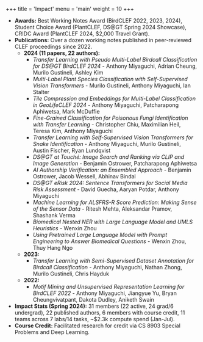 +++
title = 'Impact'
menu = 'main'
weight = 10
+++

- **Awards:** Best Working Notes Award (BirdCLEF 2022, 2023, 2024), Student Choice Award (PlantCLEF, DS@GT Spring 2024 Showcase), CRIDC Award (PlantCLEF 2024, $2,000 Travel Grant).
- **Publications:** Over a dozen working notes published in peer-reviewed CLEF proceedings since 2022\.
  - **2024 (11 papers, 22 authors):**
    - _Transfer Learning with Pseudo Multi-Label Birdcall Classification for DS@GT BirdCLEF 2024_ \- Anthony Miyaguchi, Adrian Cheung, Murilo Gustineli, Ashley Kim
    - _Multi-Label Plant Species Classification with Self-Supervised Vision Transformers_ \- Murilo Gustineli, Anthony Miyaguchi, Ian Stalter
    - _Tile Compression and Embeddings for Multi-Label Classification in GeoLifeCLEF 2024_ \- Anthony Miyaguchi, Patcharapong Aphiwetsa, Mark McDuffie
    - _Fine-Grained Classification for Poisonous Fungi Identification with Transfer Learning_ \- Christopher Chiu, Maximilian Heil, Teresa Kim, Anthony Miyaguchi
    - _Transfer Learning with Self-Supervised Vision Transformers for Snake Identification_ \- Anthony Miyaguchi, Murilo Gustineli, Austin Fischer, Ryan Lundqvist
    - _DS@GT at Touché: Image Search and Ranking via CLIP and Image Generation_ \- Benjamin Ostrower, Patcharapong Aphiwetsa
    - _AI Authorship Verification: an Ensembled Approach_ \- Benjamin Ostrower, Jacob Wessell, Abhinav Bindal
    - _DS@GT eRisk 2024: Sentence Transformers for Social Media Risk Assessment_ \- David Guecha, Aaryan Potdar, Anthony Miyaguchi
    - _Machine Learning for ALSFRS-R Score Prediction: Making Sense of the Sensor Data_ \- Ritesh Mehta, Aleksandar Pramov, Shashank Verma
    - _Biomedical Nested NER with Large Language Model and UMLS Heuristics_ \- Wenxin Zhou
    - _Using Pretrained Large Language Model with Prompt Engineering to Answer Biomedical Questions_ \- Wenxin Zhou, Thuy Hang Ngo
  - **2023:**
    - _Transfer Learning with Semi-Supervised Dataset Annotation for Birdcall Classification_ \- Anthony Miyaguchi, Nathan Zhong, Murilo Gustineli, Chris Hayduk
  - **2022:**
    - _Motif Mining and Unsupervised Representation Learning for BirdCLEF 2022_ \- Anthony Miyaguchi, Jiangyue Yu, Bryan Cheungvivatpant, Dakota Dudley, Aniketh Swain
- **Impact Stats (Spring 2024):** 31 members (22 active, 24 grad/6 undergrad), 22 published authors, 6 members with course credit, 11 teams across 7 labs/14 tasks, \~$2.3k compute spend (Jan-Jul).
- **Course Credit:** Facilitated research for credit via CS 8903 Special Problems and Deep Learning.
